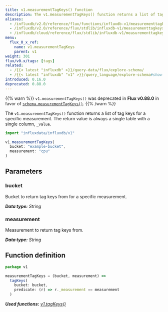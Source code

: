 ```yaml
---
title: v1.measurementTagKeys() function
description: The v1.measurementTagKeys() function returns a list of tag keys for a specific measurement.
aliases:
  - /influxdb/v2.0/reference/flux/functions/influxdb-v1/measurementtagkeys/
  - /influxdb/v2.0/reference/flux/stdlib/influxdb-v1/measurementtagkeys/
  - /influxdb/cloud/reference/flux/stdlib/influxdb-v1/measurementtagkeys/
menu:
  flux_0_x_ref:
    name: v1.measurementTagKeys
    parent: v1
weight: 301
flux/v0.x/tags: [tags]
related:
  - /{{< latest "influxdb" >}}/query-data/flux/explore-schema/
  - /{{< latest "influxdb" "v1" >}}/query_language/explore-schema#show-tag-keys, SHOW TAG KEYS in InfluxQL
introduced: 0.16.0
deprecated: 0.88.0
---
```


{{% warn %}}
`v1.measurementTagKeys()` was deprecated in **Flux v0.88.0** in favor of
[`schema.measurementTagKeys()`](/flux/v0.x/stdlib/influxdata/influxdb/schema/measurementtagkeys/).
{{% /warn %}}

The `v1.measurementTagKeys()` function returns a list of tag keys for a specific measurement.
The return value is always a single table with a single column, `_value`.

```js
import "influxdata/influxdb/v1"

v1.measurementTagKeys(
  bucket: "example-bucket",
  measurement: "cpu"
)
```

## Parameters

### bucket
Bucket to return tag keys from for a specific measurement.

_**Data type:** String_

### measurement
Measurement to return tag keys from.

_**Data type:** String_

## Function definition
```js
package v1

measurementTagKeys = (bucket, measurement) =>
  tagKeys(
    bucket: bucket,
    predicate: (r) => r._measurement == measurement
  )
```

_**Used functions:**
[v1.tagKeys()](/flux/v0.x/stdlib/influxdata/influxdb/schema/tagkeys)_
